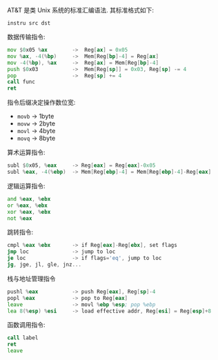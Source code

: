 AT&T 是类 Unix 系统的标准汇编语法. 其标准格式如下:

```
instru src dst
```

数据传输指令:

```asm
mov $0x05 %ax        ->  Reg[ax] = 0x05
mov %ax, -4(%bp)     ->  Mem[Reg[bp]-4] = Reg[ax]
mov -4(%bp), %ax     ->  Reg[ax] = Mem[Reg[bp]-4]
push $0x03           ->  Mem[Reg[sp]] = 0x03, Reg[sp] -= 4
pop                  ->  Reg[sp] += 4
call func
ret
```

指令后缀决定操作数位宽:
- `movb` -> 1byte
- `movw` -> 2byte
- `movl` -> 4byte
- `movq` -> 8byte

算术运算指令:

```asm
subl $0x05, %eax     -> Reg[eax] = Reg[eax]-0x05
subl %eax, -4(%ebp)  -> Mem[Reg[ebp]-4] = Mem[Reg[ebp]-4]-Reg[eax]
```

逻辑运算指令:

```asm
and %eax, %ebx
or %eax, %ebx
xor %eax, %ebx
not %eax
```

跳转指令:

```asm
cmpl %eax %ebx       -> if Reg[eax]-Reg[ebx], set flags
jmp loc              -> jump to loc
je loc               -> if flags='eq', jump to loc
jg, jge, jl, gle, jnz...
```

栈与地址管理指令

```asm
pushl %eax           -> push Reg[eax], Reg[sp]-4
popl %eax            -> pop to Reg[eax]
leave                -> movl %ebp %esp; pop %ebp
lea 8(%esp) %esi     -> load effective addr, Reg[esi] = Reg[esp]+8
```

函数调用指令:

```asm
call label
ret
leave
```